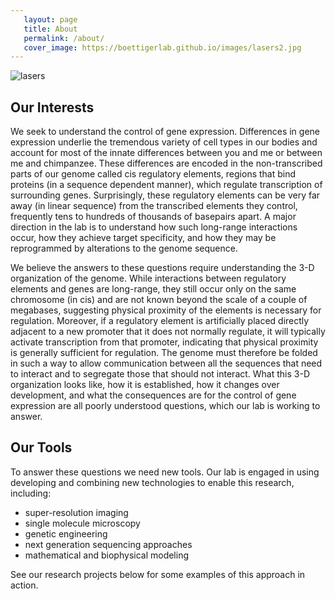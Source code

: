 ```yaml
---
   layout: page
   title: About
   permalink: /about/
   cover_image: https://boettigerlab.github.io/images/lasers2.jpg
---
```


![lasers](https://boettigerlab.github.io/images/lasers2.jpg)

## Our Interests
We seek to understand the control of gene expression. Differences in gene expression underlie the tremendous variety of cell types in our bodies and account for most of the innate differences between you and me or between me and chimpanzee. These differences are encoded in the non-transcribed parts of our genome called cis regulatory elements, regions that bind proteins (in a sequence dependent manner), which regulate transcription of surrounding genes. Surprisingly, these regulatory elements can be very far away (in linear sequence) from the transcribed elements they control, frequently tens to hundreds of thousands of basepairs apart.  A major direction in the lab is to understand how such long-range interactions occur, how they achieve target specificity, and how they may be reprogrammed by alterations to the genome sequence.

We believe the answers to these questions require understanding the 3-D organization of the genome. While interactions between regulatory elements and genes are long-range, they still occur only on the same chromosome (in cis) and are not known beyond the scale of a couple of megabases, suggesting physical proximity of the elements is necessary for regulation. Moreover, if a regulatory element is artificially placed directly adjacent to a new promoter that it does not normally regulate, it will typically activate transcription from that promoter, indicating that physical proximity is generally sufficient for regulation.  The genome must therefore be folded in such a way to allow communication between all the sequences that need to interact and to segregate those that should not interact.  What this 3-D organization looks like, how it is established, how it changes over development, and what the consequences are for the control of gene expression are all poorly understood questions, which our lab is working to answer.

## Our Tools
To answer these questions we need new tools.  Our lab is engaged in using developing and combining new technologies to enable this research, including:
* super-resolution imaging
* single molecule microscopy
* genetic engineering
* next generation sequencing approaches
* mathematical and biophysical modeling

See our research projects below for some examples of this approach in action.
